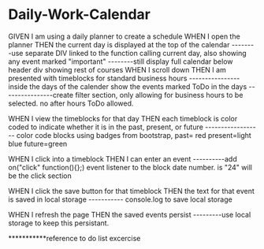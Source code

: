 # Daily-Work-Calendar
GIVEN I am using a daily planner to create a schedule
WHEN I open the planner
THEN the current day is displayed at the top of the calendar
    --------use separate DIV linked to the function calling current day, also showing any event marked "important"
    --------still display full calendar below header div showing rest of courses
WHEN I scroll down
THEN I am presented with timeblocks for standard business hours
----------------inside the days of the calender show the events marked ToDo in the days
----------------create filter section, only allowing for business hours to be selected. no after hours ToDo allowed.

WHEN I view the timeblocks for that day
THEN each timeblock is color coded to indicate whether it is in the past, present, or future
    ------------------ color code blocks using badges from bootstrap, past= red present=light blue future=green

WHEN I click into a timeblock
THEN I can enter an event
    ----------add on("click" function(){};) event listener to the block date number. is "24" will be the click section

WHEN I click the save button for that timeblock
THEN the text for that event is saved in local storage
----------- console.log to save local storage

WHEN I refresh the page
THEN the saved events persist
 ---------use local storage to keep this persistant.


 ***********reference to do list excercise